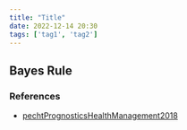```yaml
---
title: "Title"
date: 2022-12-14 20:30
tags: ['tag1', 'tag2']
---
```


## Bayes Rule

### References

- [pechtPrognosticsHealthManagement2018](../zotero/pechtPrognosticsHealthManagement2018.md)
